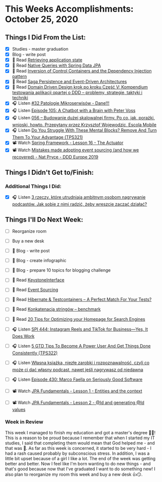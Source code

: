 # This Weeks Accomplishments: October 25, 2020

## Things I Did From the List:

- [x] Studies - master graduation
- [x] Blog - write post
- [x] 📗 Read [Retrieving application state](https://allegro.tech/2020/10/retrieving-application-state.html)
- [x] 📗 Read [Native Queries with Spring Data JPA](https://thorben-janssen.com/native-queries-with-spring-data-jpa/?ck_subscriber_id=890236268)
- [x] 📗 Read [Inversion of Control Containers and the Dependency Injection pattern](https://martinfowler.com/articles/injection.html)
- [x] 📗 Read [Saga Persistence and Event-Driven Architectures](https://udidahan.com/2009/04/20/saga-persistence-and-event-driven-architectures/)
- [x] 📗 Read [Domain Driven Design krok po kroku Część V: Kompendium testowania aplikacji opartej o DDD – problemy, strategie, taktyki i techniki](https://bottega.com.pl/pdf/materialy/ddd/ddd5.pdf)
- [x] 🎧 Listen [#32 Patologie Mikroserwisów - Dane!!!](https://patoarchitekci.io/32/)
- [x] 🎧 Listen [Episode 105: A Chatbot with a Brain with Peter Voss](https://www.programmingthrowdown.com/2020/10/episode-105-chatbot-with-brain-with.html)
- [x] 🎧 Listen [056 – Budowanie dużej skalowalnej firmy. Po co, jak, porażki, wnioski, howto. Przepytany przez Krzysztof Wojewodzic, Escola Mobile](https://www.piotrbucki.pl/056)
- [x] 🎧 Listen [Do You Struggle With These Mental Blocks? Remove And Turn Them To Your Advantage (TPS321)](https://www.asianefficiency.com/podcast/321-mental-blocks/)
- [x] 📽️ Watch [Spring Framework - Lesson 16 - The Actuator](https://youtu.be/CBMjg9fpmO0)
- [x] 📽️ Watch [Mistakes made adopting event sourcing (and how we recovered) - Nat Pryce - DDD Europe 2019](https://youtu.be/osk0ZBdBbx4)

## Things I Didn't Get to/Finish:


### Additional Things I Did:

- [x] 🎧 Listen [3 rzeczy, które utrudniają ambitnym osobom nagrywanie podcastów. Jak sobie z nimi radzić, żeby wreszcie zacząć działać?](https://malawielkafirma.pl/3-rzeczy-ktore-utrudniaja-nagrywanie-podcastu/)

## Things I'll Do Next Week:

- [ ] Reorganize room
- [ ] Buy a new desk
- [ ] 📝 Blog - write post
- [ ] 📝 Blog - create infographic
- [ ] 📝 Blog - prepare 10 topics for blogging challenge
- [ ] 📗 Read [KeystoneInterface](https://martinfowler.com/bliki/)
- [ ] 📗 Read [Event Sourcing](https://martinfowler.com/eaaDev/EventSourcing.html)
- [ ] 📗 Read [Hibernate & Testcontainers – A Perfect Match For Your Tests?](https://thorben-janssen.com/hibernate-testcontainers-a-perfect-match-for-your-tests/)
- [ ] 📗 Read [Konkatenacja stringów – benchmark](https://jgardo.dev/2020/10/13/konkatenacja-stringow-benchmark/)
- [ ] 📗 Read [20 Tips for Optimizing your Homepage for Search Engines](https://databox.com/homepage-seo-checklist)
- [ ] 🎧 Listen [SPI 444: Instagram Reels and TikTok for Business—Yes, It Does Work](https://www.smartpassiveincome.com/podcasts/spi-444-instagram-reels-tiktok-business-does-work/)
- [ ] 🎧 Listen [5 GTD Tips To Become A Power User And Get Things Done Consistently (TPS322)](https://www.asianefficiency.com/podcast/322-gtd-power-user/)
- [ ] 🎧 Listen [Własna książka, niezłe zarobki i rozpoznawalność, czyli co może ci dać własny podcast, nawet jeśli nagrywasz od niedawna](https://malawielkafirma.pl/co-moze-dac-wlasny-podcast/)
- [ ] 🎧 Listen [Episode 430: Marco Faella on Seriously Good Software](https://www.se-radio.net/2020/10/episode-430-marco-faella-on-seriously-good-software/)
- [ ] 📽️ Watch [JPA Fundamentals - Lesson 1 - Entities and the context](https://youtu.be/GVdBxlNfnio)
- [ ] 📽️ Watch [JPA Fundamentals - Lesson 2 - @Id and generating @Id values](https://youtu.be/eXyqVLSAP6Q)


### Week in Review
This week I managed to finish my education and got a master's degree 🤗🍾! This is a reason to be proud because I remember that when I started my IT studies, I said that completing them would mean that God helped me - and that was 🙂. As far as this week is concerned, it started to be very hard - I had a rash caused probably by subconscious stress. In addition, I was a little bit upset because of a girl I like a lot. The end of the week was getting better and better. Now I feel like I'm born wanting to do new things - and that's good because now that I've graduated I want to do something new! I also plan to reorganize my room this week and buy a new desk 👍😏.
